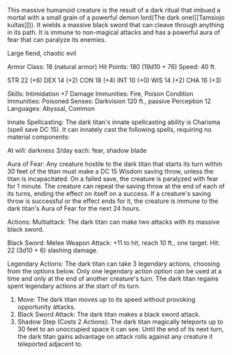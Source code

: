This massive humanoid creature is the result of a dark ritual that imbued a mortal with a small grain of a powerful demon lord(The dark one([[Tamsiojo kultas]])). It wields a massive black sword that can cleave through anything in its path. It is immune to non-magical attacks and has a powerful aura of fear that can paralyze its enemies.

Large fiend, chaotic evil

Armor Class: 18 (natural armor) Hit Points: 180 (19d10 + 76) Speed: 40 ft.

STR 22 (+6) DEX 14 (+2) CON 18 (+4) INT 10 (+0) WIS 14 (+2) CHA 16 (+3)

Skills: Intimidation +7 Damage Immunities: Fire, Poison Condition Immunities: Poisoned Senses: Darkvision 120 ft., passive Perception 12 Languages: Abyssal, Common

Innate Spellcasting: The dark titan's innate spellcasting ability is Charisma (spell save DC 15). It can innately cast the following spells, requiring no material components:

At will: darkness 3/day each: fear, shadow blade

Aura of Fear: Any creature hostile to the dark titan that starts its turn within 30 feet of the titan must make a DC 15 Wisdom saving throw, unless the titan is incapacitated. On a failed save, the creature is paralyzed with fear for 1 minute. The creature can repeat the saving throw at the end of each of its turns, ending the effect on itself on a success. If a creature's saving throw is successful or the effect ends for it, the creature is immune to the dark titan's Aura of Fear for the next 24 hours.

Actions: Multiattack: The dark titan can make two attacks with its massive black sword.

Black Sword: Melee Weapon Attack: +11 to hit, reach 10 ft., one target. Hit: 22 (3d10 + 6) slashing damage.

Legendary Actions: The dark titan can take 3 legendary actions, choosing from the options below. Only one legendary action option can be used at a time and only at the end of another creature's turn. The dark titan regains spent legendary actions at the start of its turn.

1.  Move: The dark titan moves up to its speed without provoking opportunity attacks.
2.  Black Sword Attack: The dark titan makes a black sword attack.
3.  Shadow Step (Costs 2 Actions): The dark titan magically teleports up to 30 feet to an unoccupied space it can see. Until the end of its next turn, the dark titan gains advantage on attack rolls against any creature it teleported adjacent to.